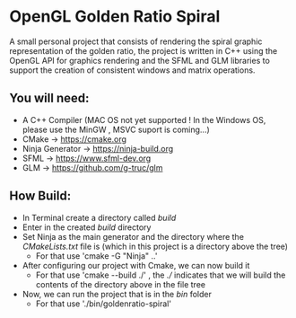 # OpenGL Golden Ratio Spiral

A small personal project that consists of rendering the spiral graphic representation of the golden ratio, the project is written in C++ using the OpenGL API for graphics rendering and the SFML and GLM libraries to support the creation of consistent windows and matrix operations.

## You will need:

- A C++ Compiler      (MAC OS not yet supported ! In the Windows OS, please use the MinGW , MSVC suport is coming...)
- CMake            -> https://cmake.org
- Ninja Generator  -> https://ninja-build.org
- SFML             -> https://www.sfml-dev.org
- GLM              -> https://github.com/g-truc/glm

## How Build:

- In Terminal create a directory called *build*
- Enter in the created *build* directory
- Set Ninja as the main generator and the directory where the *CMakeLists.txt* file is (which in this project is a directory above the tree)
    - For that use 'cmake -G "Ninja" ..'
- After configuring our project with Cmake, we can now build it
    - For that use 'cmake --build ./' , the *./* indicates that we will build the contents of the directory above in the file tree
- Now, we can run the project that is in the *bin* folder
    - For that use './bin/goldenratio-spiral'

